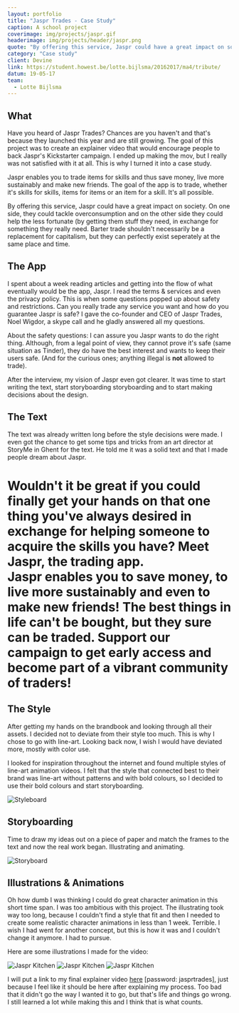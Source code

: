 ```yaml
---
layout: portfolio
title: "Jaspr Trades - Case Study"
caption: A school project
coverimage: img/projects/jaspr.gif
headerimage: img/projects/header/jaspr.png
quote: "By offering this service, Jaspr could have a great impact on society."
category: "Case study"
client: Devine
link: https://student.howest.be/lotte.bijlsma/20162017/ma4/tribute/
datum: 19-05-17
team:
  - Lotte Bijlsma
---
```


## What
Have you heard of Jaspr Trades? Chances are you haven't and that's because they launched this year and are still growing. The goal of this project was to create an explainer video that would encourage people to back Jaspr's Kickstarter campaign. I ended up making the mov, but I really was not satisfied with it at all. This is why I turned it into a case study.

Jaspr enables you to trade items for skills and thus save money, live more sustainably and make new friends. The goal of the app is to trade, whether it's skills for skills, items for items or an item for a skill. It's all possible.

By offering this service, Jaspr could have a great impact on society. On one side, they could tackle overconsumption and on the other side they could help the less fortunate (by getting them stuff they need, in exchange for something they really need. Barter trade shouldn't necessarily be a replacement for capitalism, but they can perfectly exist seperately at the same place and time.

## The App
I spent about a week reading articles and getting into the flow of what eventually would be the app, Jaspr. I read the terms & services and even the privacy policy. This is when some questions popped up about safety and restrictions. Can you really trade any service you want and how do you guarantee Jaspr is safe? I gave the co-founder and CEO of Jaspr Trades, Noel Wigdor, a skype call and he gladly answered all my questions.

About the safety questions: I can assure you Jaspr wants to do the right thing. Although, from a legal point of view, they cannot prove it's safe (same situation as Tinder), they do have the best interest and wants to keep their users safe. (And for the curious ones; anything illegal is **not** allowed to trade).

After the interview, my vision of Jaspr even got clearer. It was  time to start writing the text, start storyboarding storyboarding and to start making decisions about the design.

## The Text

The text was already written long before the style decisions were made. I even got the chance to get some tips and tricks from an art director at StoryMe in Ghent for the text. He told me it was a solid text and that I made people dream about Jaspr.

<h1 class='detail-quote'>Wouldn't it be great if you could finally get your hands on that one thing you've always desired in exchange for helping someone to acquire the skills you have? Meet Jaspr, the trading app. <br/> Jaspr enables you to save money, to live more sustainably and even to make new friends! The best things in life can't be bought, but they sure can be traded. Support our campaign to get early access and become part of a vibrant community of traders!</h1>

## The Style
After getting my hands on the brandbook and looking through all their assets. I decided not to deviate from their style too much. This is why I chose to go with line-art. Looking back now, I wish I would have deviated more, mostly with color use.

I looked for inspiration throughout the internet and found multiple styles of line-art animation videos. I felt that the style that connected best to their brand was line-art without patterns and with bold colours, so I decided to use their bold colours and start storyboarding.

![Styleboard](http://res.cloudinary.com/lottebijlsma/image/upload/c_scale,q_71,w_786/v1502047990/Jaspr/Styleboard.jpg)


## Storyboarding
Time to draw my ideas out on a piece of paper and match the frames to the text and now the real work began. Illustrating and animating.


![Storyboard](http://res.cloudinary.com/lottebijlsma/image/upload/c_scale,w_800/v1502047991/Jaspr/scan_02.jpg)

## Illustrations & Animations

Oh how dumb I was thinking I could do great character animation in this short time span. I was too ambitious with this project. The illustrating took way too long, because I couldn't find a style that fit and then I needed to create some realistic character animations in less than 1 week. Terrible. I wish I had went for another concept, but this is how it was and I couldn't change it anymore. I had to pursue.

Here are some illustrations I made for the video:

![Jaspr Kitchen](http://res.cloudinary.com/lottebijlsma/image/upload/c_scale,q_90,w_800/v1504625970/Portfolio/Jaspr/jaspr.png)
![Jaspr Kitchen](http://res.cloudinary.com/lottebijlsma/image/upload/q_70/v1504626191/Portfolio/Jaspr/piggiebank.jpg)
![Jaspr Kitchen](http://res.cloudinary.com/lottebijlsma/image/upload/c_scale,q_60,w_800/v1504626422/Portfolio/Jaspr/Artboard_1_4x-100.jpg)



I will put a link to my final explainer video [here](https://vimeo.com/217974522) [password: jasprtrades], just because I feel like it should be here after explaining my process. Too bad that it didn't go the way I wanted it to go, but that's life and things go wrong. I still learned a lot while making this and I think that is what counts.
